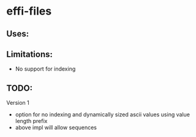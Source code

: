 # effi-files

## Uses:



## Limitations:

- No support for indexing

## TODO:

Version 1 

- option for no indexing and dynamically sized ascii values using value length prefix
- above impl will allow sequences
